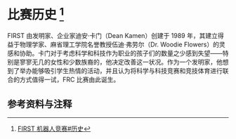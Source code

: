 # 比赛历史 [^ref1]

FIRST 由发明家、企业家迪安·卡门（Dean Kamen）创建于 1989 年，其建立得益于物理学家、麻省理工学院名誉教授伍迪·弗劳尔（Dr. Woodie Flowers）的灵感和协助。卡门对于考虑科学和科技作为职业的孩子们的数量之少感到失望——特别是寥寥无几的女性和少数族裔的，他决定改善这一状况。作为一个发明家，他想到了举办能够吸引学生热情的活动，并且认为将科学与科技竞赛和竞技体育进行联合的方式值得一试，FRC 比赛由此诞生。

## 参考资料与注释
[^ref1]: [FIRST 机器人竞赛#历史](https://zh.wikipedia.org/wiki/FIRST机器人竞赛#历史)